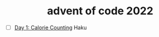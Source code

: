 
<div align="center">

# advent of code 2022

</div>

- [ ] [Day 1: Calorie Counting](https://adventofcode.com/2022/day/1) Haku
